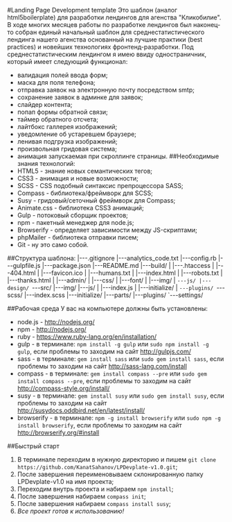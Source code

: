 #Landing Page Development template
Это шаблон (аналог html5boilerplate) для разработки лендингов для агенства "Кликобилие".
В ходе многих месяцев работы по разработке лендингов был наконец-то собран единый начальный шаблон для среднестатистического лендинга нашего агенства основанный на лучшие практики (best practices) и новейших технологиях фронтенд-разработки.
Под среднестатистическим лендингом я имею ввиду одностраничник, который имеет следующий функционал:
 - валидация полей ввода форм;
 - маска для поля телефона;
 - отправка заявок на электронную почту посредством smtp;
 - сохранение заявок в админке для заявок;
 - слайдер контента;
 - попап формы обратной связи;
 - таймер обратного отсчета;
 - лайтбокс галлерея изображений;
 - уведомление об устаревшем браузере;
 - ленивая подгрузка изображений;
 - произвольная гридовая система;
 - анимация запускаемая при скроллинге страницы.
##Необходимые знания технологий:
 - HTML5 - знание новых семантических тегов;
 - CSS3 - анимация и новые возможности;
 - SCSS - CSS подобный синтаксис препроцессора SASS;
 - Compass - библиотека/фреймворк для SCSS;
 - Susy - гридовый/сеточный фреймворк для Compass;
 - Animate.css - библиотека CSS3 анимаций;
 - Gulp - потоковый сборщик проектов;
 - npm - пакетный менеджер для node.js;
 - Browserify - определяет зависимости между JS-скриптами;
 - phpMailer - библиотека отправки писем;
 - Git - ну это само собой.

##Структура шаблона:
    |---.gitignore
    |---analytics_code.txt
    |---config.rb
    |---gulpfile.js
    |---package.json
    |---README.md
    |---build/
    |   |---.htaccess
    |   |---404.html
    |   |---favicon.ico
    |   |---humans.txt
    |   |---index.html
    |   |---robots.txt
    |   |---thanks.html
    |   |---admin/
    |   |---css/
    |   |---font/
    |   |---img/
    |   `---js/
    |---design/
    `---src/
        |---img/
        |---js/
        |   |---index.js
        |   |---initialize/
        |   `---plugins/
        `---scss/
            |---index.scss
            |---initialize/
            |---parts/
            |---plugins/
            `---settings/

##Рабочая среда
У вас на компьютере должны быть установлены:
 - node.js - http://nodejs.org/
 - npm - http://nodejs.org/
 - ruby - https://www.ruby-lang.org/en/installation/
 - gulp - в терминале: `npm install -g gulp` или `sudo npm install -g gulp`, если проблемы то заходим на сайт http://gulpjs.com/
 - sass - в терминале: `gem install sass` или `sudo gem install sass`, если проблемы то заходим на сайт http://sass-lang.com/install
 - compass - в терминале: `gem install compass --pre` или `sudo gem install compass --pre`, если проблемы то заходим на сайт http://compass-style.org/install/
 - susy - в терминале: `gem install susy` или `sudo gem install susy`, если проблемы то заходим на сайт http://susydocs.oddbird.net/en/latest/install/
 - browserify - в терминале: `npm -g install browserify` или `sudo npm -g install browserify`, если проблемы то заходим на сайт http://browserify.org/#install

##Быстрый старт
1. В терминале переходим в нужную директорию и пишем `git clone https://github.com/KanatSahanov/LPDevplate-v1.0.git`;
2. После завершения переименовываем склонированную папку LPDevplate-v1.0 на имя проекта;
3. Переходим внутрь проекта и набираем `npm install`;
4. После завершения набираем `compass init`;
5. После завершения набираем `compass install susy`;
6. *Все проект готов к использованию!*
